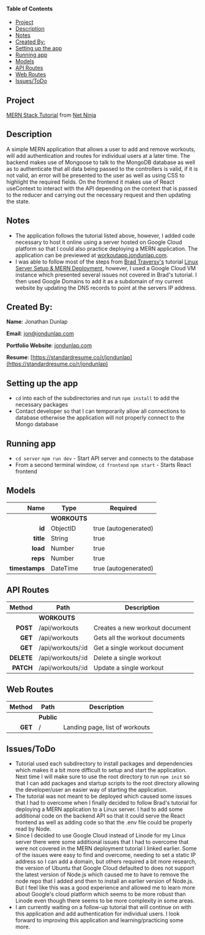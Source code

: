 #### Table of Contents

- [Project](#project)
- [Description](#description)
- [Notes](#notes)
- [Created By:](#created-by)
- [Setting up the app](#setting-up-the-app)
- [Running app](#running-app)
- [Models](#models)
- [API Routes](#api-routes)
- [Web Routes](#web-routes)
- [Issues/ToDo](#issuestodo)

## Project

[MERN Stack Tutorial](https://www.youtube.com/playlist?list=PL4cUxeGkcC9iJ_KkrkBZWZRHVwnzLIoUE) from [Net Ninja](https://www.youtube.com/c/TheNetNinja)

## Description

A simple MERN application that allows a user to add and remove workouts, will add authentication and routes for individual users at a later time. The backend makes use of Mongoose to talk to the MongoDB database as well as to authenticate that all data being passed to the controllers is valid, if it is not valid, an error will be presented to the user as well as using CSS to highlight the required fields. On the frontend it makes use of React useContext to interact with the API depending on the context that is passed to the reducer and carrying out the necessary request and then updating the state.

## Notes

- The application follows the tutorial listed above, however, I added code necessary to host it online using a server hosted on Google Cloud platform so that I could also practice deploying a MERN application. The application can be previewed at [workoutapp.jondunlap.com](https://workoutapp.jondunlap.com).
- I was able to follow most of the steps from [Brad Traversy's](https://www.youtube.com/c/TraversyMedia) tutorial [Linux Server Setup & MERN Deployment](https://www.youtube.com/watch?v=7aRjGIhwyQM), however, I used a Google Cloud VM instance which presented several issues not covered in Brad's tutorial. I then used Google Domains to add it as a subdomain of my current website by updating the DNS records to point at the servers IP address.

## Created By:

**Name**: Jonathan Dunlap

**Email**: [jon@jondunlap.com](mailto:jon@jondunlap.com)

**Portfolio Website**: [jondunlap.com](https://jondunlap.com)

**Resume**: [https://standardresume.co/r/jondunlap](https://standardresume.co/r/jondunlap)

## Setting up the app

- `cd` into each of the subdirectories and run `npm install` to add the necessary packages
- Contact developer so that I can temporarily allow all connections to database otherwise the application will not properly connect to the Mongo database

## Running app

- `cd server` `npm run dev` - Start API server and connects to the database
- From a second terminal window, `cd frontend` `npm start` - Starts React frontend

## Models

|           Name | Type         | Required             |
| -------------: | ------------ | -------------------- |
|                | **WORKOUTS** |                      |
|         **id** | ObjectID     | true (autogenerated) |
|      **title** | String       | true                 |
|       **load** | Number       | true                 |
|       **reps** | Number       | true                 |
| **timestamps** | DateTime     | true (autogenerated) |

## API Routes

|     Method | Path              | Description                    |
| ---------: | ----------------- | ------------------------------ |
|            | **WORKOUTS**      |                                |
|   **POST** | /api/workouts     | Creates a new workout document |
|    **GET** | /api/workouts     | Gets all the workout documents |
|    **GET** | /api/workouts/:id | Get a single workout document  |
| **DELETE** | /api/workouts/:id | Delete a single workout        |
|  **PATCH** | /api/workouts/:id | Update a single workout        |

## Web Routes

|  Method | Path       | Description                    |
| ------: | ---------- | ------------------------------ |
|         | **Public** |                                |
| **GET** | /          | Landing page, list of workouts |

## Issues/ToDo

- Tutorial used each subdirectory to install packages and dependencies which makes it a bit more difficult to setup and start the application. Next time I will make sure to use the root directory to run `npm init` so that I can add packages and startup scripts to the root directory allowing the developer/user an easier way of starting the application.
- The tutorial was not meant to be deployed which caused some issues that I had to overcome when I finally decided to follow Brad's tutorial for deploying a MERN application to a Linux server. I had to add some additional code on the backend API so that it could serve the React frontend as well as adding code so that the .env file could be properly read by Node.
- Since I decided to use Google Cloud instead of Linode for my Linux server there were some additional issues that I had to overcome that were not covered in the MERN deployment tutorial I linked earlier. Some of the issues were easy to find and overcome, needing to set a static IP address so I can add a domain, but others required a bit more research, the version of Ubuntu that Google Cloud defaulted to does not support the latest version of Node.js which caused me to have to remove the node repo that I added and then to install an earlier version of Node.js. But I feel like this was a good experience and allowed me to learn more about Google's cloud platform which seems to be more robust than Linode even though there seems to be more complexity in some areas.
- I am currently waiting on a follow-up tutorial that will continue on with this application and add authentication for individual users. I look forward to improving this application and learning/practicing some more.
